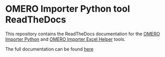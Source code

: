 # OMERO Importer Python tool ReadTheDocs

This repository contains the ReadTheDocs documentation for the [OMERO Importer Python](https://github.com/WU-BIMAC/W-IDM_OmeroImporterPy) and [OMERO Importer Excel Helper](https://github.com/WU-BIMAC/W-IDM_OmeroImporterExcelHelperPy) tools.

The full documentation can be found [here](<https://omeroimporterpy-docs.readthedocs.io/en/latest/>)

